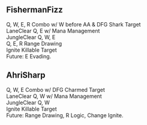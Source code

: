 ## FishermanFizz<br>
Q, W, E, R Combo w/ W before AA & DFG Shark Target<br>
LaneClear Q, E  w/ Mana Management<br>
JungleClear Q, W, E<br>
Q, E, R Range Drawing<br>
Ignite Killable Target<br>
Future: E Evading.<br>

## AhriSharp<br>
Q, W, E Combo w/ DFG Charmed Target<br>
LaneClear Q, W w/ Mana Management<br>
JungleClear Q, W<br>
Ignite Killable Target<br>
Future: Range Drawing, R Logic, Change Ignite.
